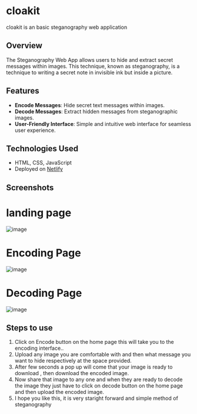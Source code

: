 # cloakit
cloakit is an basic steganography web application 

## Overview

The Steganography Web App allows users to hide and extract secret messages within images. This technique, known as steganography, is a technique to writing a secret note in invisible ink but inside a picture.

## Features

- **Encode Messages**: Hide secret text messages within images.
- **Decode Messages**: Extract hidden messages from steganographic images.
- **User-Friendly Interface**: Simple and intuitive web interface for seamless user experience.

## Technologies Used

-  HTML, CSS, JavaScript
-  Deployed on [Netlify](https://www.netlify.com/)

## Screenshots 
# landing page
![image](https://github.com/user-attachments/assets/fa65391b-4dff-45af-95bd-c094431ef853)

# Encoding Page
![image](https://github.com/user-attachments/assets/0748ac86-ef51-46d6-874d-0ca9476c89c5)

# Decoding Page
![image](https://github.com/user-attachments/assets/13f1d1b5-e7b4-4981-99ec-20d51094357e)


## Steps to use 
1) Click on Encode button on the home page this will take you to the encoding interface..
2) Upload any image you are comfortable with and then what message you want to hide respectively at the space provided.
3) After few seconds a pop up will come that your image is ready to download , then download the encoded image.
4) Now share that image to any one and when they are ready to decode the image they just have to click on decode button on the home page and then upload the encoded image.
5) I hope you like this, it is very staright forward and simple method of steganography


